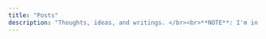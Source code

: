 ```yaml
---
title: "Posts"
description: "Thoughts, ideas, and writings. </br><br>**NOTE**: I'm in the process of mirroring all of my medium and substack posts here, so please see the other source in case it looks incomplete or malformed."
---
```


